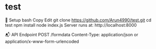 # test
🚀 Setup
bash
Copy
Edit
git clone https://github.com/Arun4990/test.git
cd test
npm install
node index.js
Server runs at: http://localhost:8000

📬 API Endpoint
POST /formdata
Content-Type: application/json or application/x-www-form-urlencoded
